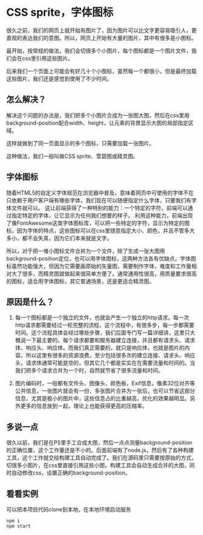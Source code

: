 # CSS sprite，字体图标

很久之前，我们的网页上就开始有图片了，因为图片可以比文字更容易吸引人，更直观的表达我们的意图。所以，网页上开始有大量的图片，其中有很多是小图标。

最开始，按常规的做法，我们会切很多个小图片，每个图标都是一个图片文件，我们会在css里引用这些图片。

后来我们一个页面上可能会有好几十个小图标，虽然每一个都很小，但是最终加载这些图片，我们还是感觉到使用了不少时间。


## 怎么解决？
解决这个问题的办法是，我们把多个小图片合成为一张图大图，然后在css里用background-position配合width、height，让元素的背景显示大图的局部指定区域。

这样就做到了同一页面显示的多个图标，只需要加载一张图片。

这种做法，我们一般叫做CSS sprite、雪碧图或精灵图。

## 字体图标

随着HTML5的自定义字体规范在浏览器中普及，意味着网页中可使用的字体不在只依赖于用户客户端有哪些字体，我们现在可以随便指定什么字体，只要我们有字体文件就可以。
这让前端获得了一种特别的能力：一个特定的字符，前端可以通过指定特定的字体，让它显示为任何我们想要的样子。
利用这种能力，前端出现了像FontAwesome这类字体图标库，可以把一些特定的字符，显示为特定的图标。因为字体的特点，这些图标可以在css里随意指定大小、颜色，并且不管多大多小，都不会失真，因为它们本来就是文字。

所以，对于把一堆小图标文件合并为一个文件，除了生成一张大图用background-position定位，也可以用字体图标，这两种方法各有优缺点。字体图标虽然功能强大，但因为它需要画原始的矢量图，需要制作字体，难度和工作量相对大了很多，而精灵图就做起来很简单方便了。通常通用性很高，用质量要求很高的图标，适合用字体图标，其它普通场景，还是更适合精灵图。

## 原因是什么？
1. 每一个图标都是一个独立的文件，也就会产生一个独立的http请求。每一次http请求都需要经过一轮完整的流程，这个流程中，有很多步，每一步都需要时间。这个流程具体会经过哪些步骤，我们后面专门写一篇详细讲，这里只大概说一下最主要的。每个请求都要和服务器建立连接，并且都有请求头、请求体、响应头、响应体。而我们真正需要的，就只是响应体，也就是图片的内容。所以这里有很多的资源浪费，至少包括很多次的建立连接、请求头、响应头，请求体通常可能是空的，但其它几个都是实实在在需要流量和时间的。当我们把多个请求合并为一个时，自然就节省了很多流量和时间。

2. 图片编码时，一般都有文件头、图像头、颜色板，Exif信息，像素32位对齐等公共信息，一张图片就会有一份，多张图片合并为一张后，也可以节省这部分信息，尤其是极小的图片中，这些信息占的比重越高，优化的效果越明显。另外更多的信息放到一起，理论上也能获得更高的压缩率。

## 多说一点

很久以前，我们是在PS里手工合成大图，然后一点点测量background-position的正确位置，这个工作量还是不小的。后面前端有了node.js，然后有了各种构建工具，这个工作就交给构建工具自动完成了。我们在源码里只需要按原始的方式，切很多小图片，在css里直接引用这些小图，构建工具会自动生成合并的大图，同时自动修改css，设置正确的background-position。

## 看看实例

可以把本项目代码clone到本地，在本地环境启动服务

```
npm i
npm start
```
